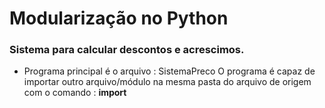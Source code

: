 # Modularização no Python

### Sistema para calcular descontos e acrescimos.
- Programa principal é o arquivo : SistemaPreco
O programa é capaz de importar outro arquivo/módulo na mesma pasta do arquivo de origem com o comando : <b>import

